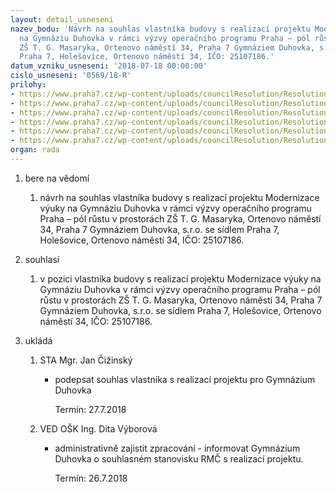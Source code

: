 ```yaml
---
layout: detail_usneseni
nazev_bodu: 'Návrh na souhlas vlastníka budovy s realizací projektu Modernizace výuky
  na Gymnáziu Duhovka v rámci výzvy operačního programu Praha – pól růstu v prostorách
  ZŠ T. G. Masaryka, Ortenovo náměstí 34, Praha 7 Gymnáziem Duhovka, s.r.o. se sídlem
  Praha 7, Holešovice, Ortenovo náměstí 34, IČO: 25107186.'
datum_vzniku_usneseni: '2018-07-18 00:00:00'
cislo_usneseni: '0569/18-R'
prilohy:
- https://www.praha7.cz/wp-content/uploads/councilResolution/Resolutions/30092/export/Duvodova_zprava~377098.docx
- https://www.praha7.cz/wp-content/uploads/councilResolution/Resolutions/30092/export/Studieproveditelnosti_Duhovka~377097.pdf
- https://www.praha7.cz/wp-content/uploads/councilResolution/Resolutions/30092/export/souhlasmajitele_Duhovka1~377096.docx
- https://www.praha7.cz/wp-content/uploads/councilResolution/Resolutions/30092/export/Podrobneresenijazykoveucebny~377095.pdf
- https://www.praha7.cz/wp-content/uploads/councilResolution/Resolutions/30092/export/souhlasTGM~377094.pdf
- https://www.praha7.cz/wp-content/uploads/councilResolution/Resolutions/30092/export/export~377133.pdf
organ: rada
---
```

<ol id="urzList" class="urzList_view"><li class="urzClass1" id=""><span name="1">bere na vědomí</span><ol class="urzOlClass decimal "><li class="urzClass2" id="" style="text-align: left;"><span><p>návrh na souhlas vlastníka budovy s realizací projektu&nbsp;Modernizace výuky na Gymnáziu Duhovka v rámci výzvy operačního programu Praha – pól růstu v prostorách ZŠ T. G. Masaryka, Ortenovo náměstí 34, Praha 7 Gymnáziem Duhovka, s.r.o. se sídlem Praha 7, Holešovice, Ortenovo náměstí 34, IČO: 25107186.</p></span></li></ol></li><li class="urzClass1" id=""><span name="26">souhlasí</span><ol class="urzOlClass decimal "><li class="urzClass2" id="" style="text-align: left;"><span><p>v pozici vlastníka budovy s realizací projektu&nbsp;Modernizace výuky na Gymnáziu Duhovka v rámci výzvy operačního programu Praha – pól růstu v prostorách ZŠ T. G. Masaryka, Ortenovo náměstí 34, Praha 7 Gymnáziem Duhovka, s.r.o. se sídlem Praha 7, Holešovice, Ortenovo náměstí 34, IČO: 25107186.</p></span></li></ol></li><li class="urzClass1" id="urzUkoly"><span name="1">ukládá</span><ol class="urzOlClass"><li class="urzClass2"><span><p>STA Mgr. Jan Čižinský</p></span><ul class="urzUlClass"><li class="urzClass3"><span><p>podepsat souhlas vlastníka s realizací projektu pro Gymnázium Duhovka</p></span><span class="urzUkolTermin">  Termín:&nbsp;27.7.2018</span></li></ul></li><li class="urzClass2"><span><p>VED OŠK Ing. Dita Výborová</p></span><ul class="urzUlClass"><li class="urzClass3"><span><p>administrativně zajistit zpracování - informovat Gymnázium Duhovka o souhlasném stanovisku RMČ s realizací projektu.</p></span><span class="urzUkolTermin">  Termín:&nbsp;26.7.2018</span></li></ul></li></ol></li></ol>